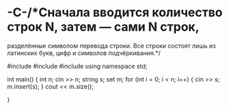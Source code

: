 # -C-/*Сначала вводится количество строк N, затем — сами N строк,
 разделённые символом перевода строки. Все строки состоят лишь
 из латинских букв, цифр и символов подчёркивания.*/

#include<iostream>
#include<string>
#include<set>
using namespace std;

int main() {
	int n;
	cin >> n;
	string s;
	set<string> m;
	for (int i = 0; i < n; i++) {
		cin >> s;
		m.insert(s);
	}
	cout << m.size();

}
